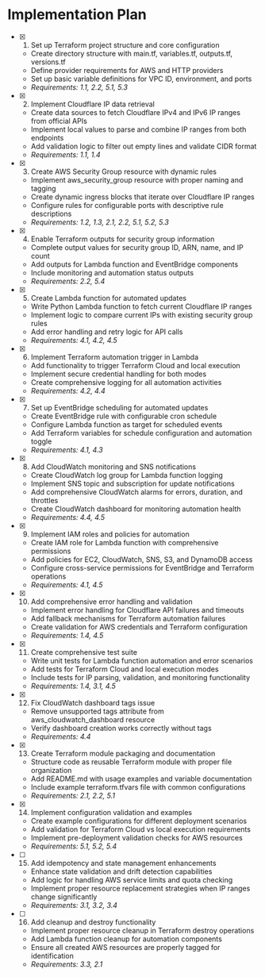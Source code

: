 # Implementation Plan

- [x] 1. Set up Terraform project structure and core configuration

  - Create directory structure with main.tf, variables.tf, outputs.tf, versions.tf
  - Define provider requirements for AWS and HTTP providers
  - Set up basic variable definitions for VPC ID, environment, and ports
  - _Requirements: 1.1, 2.2, 5.1, 5.3_

- [x] 2. Implement Cloudflare IP data retrieval

  - Create data sources to fetch Cloudflare IPv4 and IPv6 IP ranges from official APIs
  - Implement local values to parse and combine IP ranges from both endpoints
  - Add validation logic to filter out empty lines and validate CIDR format
  - _Requirements: 1.1, 1.4_

- [x] 3. Create AWS Security Group resource with dynamic rules

  - Implement aws_security_group resource with proper naming and tagging
  - Create dynamic ingress blocks that iterate over Cloudflare IP ranges
  - Configure rules for configurable ports with descriptive rule descriptions
  - _Requirements: 1.2, 1.3, 2.1, 2.2, 5.1, 5.2, 5.3_

- [x] 4. Enable Terraform outputs for security group information

  - Complete output values for security group ID, ARN, name, and IP count
  - Add outputs for Lambda function and EventBridge components
  - Include monitoring and automation status outputs
  - _Requirements: 2.2, 5.4_

- [x] 5. Create Lambda function for automated updates

  - Write Python Lambda function to fetch current Cloudflare IP ranges
  - Implement logic to compare current IPs with existing security group rules
  - Add error handling and retry logic for API calls
  - _Requirements: 4.1, 4.2, 4.5_

- [x] 6. Implement Terraform automation trigger in Lambda

  - Add functionality to trigger Terraform Cloud and local execution
  - Implement secure credential handling for both modes
  - Create comprehensive logging for all automation activities
  - _Requirements: 4.2, 4.4_

- [x] 7. Set up EventBridge scheduling for automated updates

  - Create EventBridge rule with configurable cron schedule
  - Configure Lambda function as target for scheduled events
  - Add Terraform variables for schedule configuration and automation toggle
  - _Requirements: 4.1, 4.3_

- [x] 8. Add CloudWatch monitoring and SNS notifications

  - Create CloudWatch log group for Lambda function logging
  - Implement SNS topic and subscription for update notifications
  - Add comprehensive CloudWatch alarms for errors, duration, and throttles
  - Create CloudWatch dashboard for monitoring automation health
  - _Requirements: 4.4, 4.5_

- [x] 9. Implement IAM roles and policies for automation

  - Create IAM role for Lambda function with comprehensive permissions
  - Add policies for EC2, CloudWatch, SNS, S3, and DynamoDB access
  - Configure cross-service permissions for EventBridge and Terraform operations
  - _Requirements: 4.1, 4.5_

- [x] 10. Add comprehensive error handling and validation

  - Implement error handling for Cloudflare API failures and timeouts
  - Add fallback mechanisms for Terraform automation failures
  - Create validation for AWS credentials and Terraform configuration
  - _Requirements: 1.4, 4.5_

- [x] 11. Create comprehensive test suite

  - Write unit tests for Lambda function automation and error scenarios
  - Add tests for Terraform Cloud and local execution modes
  - Include tests for IP parsing, validation, and monitoring functionality
  - _Requirements: 1.4, 3.1, 4.5_

- [x] 12. Fix CloudWatch dashboard tags issue

  - Remove unsupported tags attribute from aws_cloudwatch_dashboard resource
  - Verify dashboard creation works correctly without tags
  - _Requirements: 4.4_

- [x] 13. Create Terraform module packaging and documentation

  - Structure code as reusable Terraform module with proper file organization
  - Add README.md with usage examples and variable documentation
  - Include example terraform.tfvars file with common configurations
  - _Requirements: 2.1, 2.2, 5.1_

- [x] 14. Implement configuration validation and examples

  - Create example configurations for different deployment scenarios
  - Add validation for Terraform Cloud vs local execution requirements
  - Implement pre-deployment validation checks for AWS resources
  - _Requirements: 5.1, 5.2, 5.4_

- [ ] 15. Add idempotency and state management enhancements

  - Enhance state validation and drift detection capabilities
  - Add logic for handling AWS service limits and quota checking
  - Implement proper resource replacement strategies when IP ranges change significantly
  - _Requirements: 3.1, 3.2, 3.4_

- [ ] 16. Add cleanup and destroy functionality
  - Implement proper resource cleanup in Terraform destroy operations
  - Add Lambda function cleanup for automation components
  - Ensure all created AWS resources are properly tagged for identification
  - _Requirements: 3.3, 2.1_
